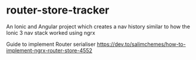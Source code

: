 # router-store-tracker
An Ionic and Angular project which creates a nav history similar to how the Ionic 3 nav stack worked using ngrx

Guide to implement Router serialiser https://dev.to/salimchemes/how-to-implement-ngrx-router-store-4552
